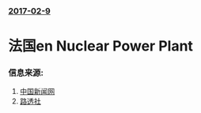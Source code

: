 ### [2017-02-9](/zh/news/2017/02/9/index.md)

##### 
# 法国en Nuclear Power Plant 




### 信息来源:

1. [中国新闻网](http://news.qq.com/a/20170209/034114.htm)
2. [路透社](http://in.reuters.com/article/france-nuclear-plant-explosion-flamanvil-idINKBN15O16X)

